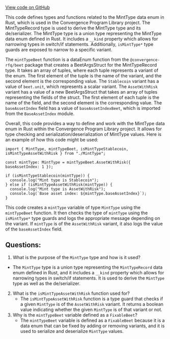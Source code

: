 [View code on GitHub](https://github.com/convergence-rfq/convergence-program-library/rfq/js/generated/types/MintType.ts)

This code defines types and functions related to the MintType data enum in Rust, which is used in the Convergence Program Library project. The MintTypeRecord type is used to derive the MintType type and its de/serializer. The MintType type is a union type representing the MintType data enum defined in Rust. It includes a `__kind` property which allows for narrowing types in switch/if statements. Additionally, `isMintType*` type guards are exposed to narrow to a specific variant.

The `mintTypeBeet` function is a dataEnum function from the `@convergence-rfq/beet` package that creates a BeetArgsStruct for the MintTypeRecord type. It takes an array of tuples, where each tuple represents a variant of the enum. The first element of the tuple is the name of the variant, and the second element is the corresponding value. The `Stablecoin` variant has a value of `beet.unit`, which represents a scalar variant. The `AssetWithRisk` variant has a value of a new BeetArgsStruct that takes an array of tuples representing the fields of the struct. The first element of each tuple is the name of the field, and the second element is the corresponding value. The `baseAssetIndex` field has a value of `baseAssetIndexBeet`, which is imported from the `BaseAssetIndex` module.

Overall, this code provides a way to define and work with the MintType data enum in Rust within the Convergence Program Library project. It allows for type checking and serialization/deserialization of MintType values. Here is an example of how this code might be used:

```
import { MintType, mintTypeBeet, isMintTypeStablecoin, isMintTypeAssetWithRisk } from "./MintType";

const mintType: MintType = mintTypeBeet.AssetWithRisk({ baseAssetIndex: 1 });

if (isMintTypeStablecoin(mintType)) {
  console.log("Mint type is Stablecoin");
} else if (isMintTypeAssetWithRisk(mintType)) {
  console.log("Mint type is AssetWithRisk");
  console.log(`Base asset index: ${mintType.baseAssetIndex}`);
}
```

This code creates a `mintType` variable of type `MintType` using the `mintTypeBeet` function. It then checks the type of `mintType` using the `isMintType*` type guards and logs the appropriate message depending on the variant. If `mintType` is of the `AssetWithRisk` variant, it also logs the value of the `baseAssetIndex` field.
## Questions: 
 1. What is the purpose of the `MintType` type and how is it used?
   - The `MintType` type is a union type representing the `MintTypeRecord` data enum defined in Rust, and it includes a `__kind` property which allows for narrowing types in switch/if statements. It is used to derive the `MintType` type as well as the de/serializer.
2. What is the `isMintTypeAssetWithRisk` function used for?
   - The `isMintTypeAssetWithRisk` function is a type guard that checks if a given `MintType` is of the `AssetWithRisk` variant. It returns a boolean value indicating whether the given `MintType` is of that variant or not.
3. Why is the `mintTypeBeet` variable defined as a `FixableBeet`?
   - The `mintTypeBeet` variable is defined as a `FixableBeet` because it is a data enum that can be fixed by adding or removing variants, and it is used to serialize and deserialize `MintType` values.